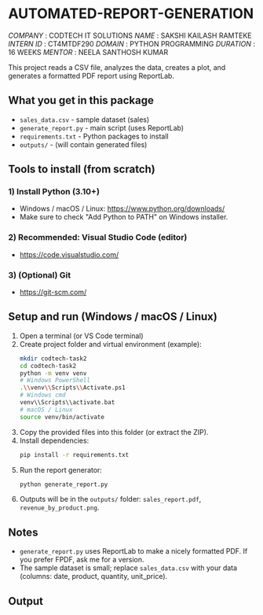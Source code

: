 # AUTOMATED-REPORT-GENERATION

*COMPANY* : CODTECH IT SOLUTIONS
*NAME* : SAKSHI KAILASH RAMTEKE
*INTERN ID* : CT4MTDF290
*DOMAIN* : PYTHON PROGRAMMING
*DURATION* : 16 WEEKS
*MENTOR* : NEELA SANTHOSH KUMAR

This project reads a CSV file, analyzes the data, creates a plot, and generates a formatted PDF report using ReportLab.

## What you get in this package
- `sales_data.csv` - sample dataset (sales)
- `generate_report.py` - main script (uses ReportLab)
- `requirements.txt` - Python packages to install
- `outputs/` - (will contain generated files)

## Tools to install (from scratch)

### 1) Install Python (3.10+)
- Windows / macOS / Linux: https://www.python.org/downloads/
- Make sure to check "Add Python to PATH" on Windows installer.

### 2) Recommended: Visual Studio Code (editor)
- https://code.visualstudio.com/

### 3) (Optional) Git
- https://git-scm.com/

## Setup and run (Windows / macOS / Linux)
1. Open a terminal (or VS Code terminal)
2. Create project folder and virtual environment (example):
   ```bash
   mkdir codtech-task2
   cd codtech-task2
   python -m venv venv
   # Windows PowerShell
   .\\venv\\Scripts\\Activate.ps1
   # Windows cmd
   venv\\Scripts\\activate.bat
   # macOS / Linux
   source venv/bin/activate
   ```
3. Copy the provided files into this folder (or extract the ZIP).
4. Install dependencies:
   ```bash
   pip install -r requirements.txt
   ```
5. Run the report generator:
   ```bash
   python generate_report.py
   ```
6. Outputs will be in the `outputs/` folder: `sales_report.pdf`, `revenue_by_product.png`.

## Notes
- `generate_report.py` uses ReportLab to make a nicely formatted PDF. If you prefer FPDF, ask me for a version.
- The sample dataset is small; replace `sales_data.csv` with your data (columns: date, product, quantity, unit_price).

## Output
